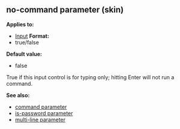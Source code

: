 ## no-command parameter (skin)

<!-- -->
**Applies to:**
+   [Input](/ref/%7Bskin%7D/control/input.md) <!-- -->
**Format:**
+   true/false
<!-- -->
**Default value:**
+   false


True if this input control is for typing only; hitting Enter
will not run a command.

**See also:**
+   [command parameter](/ref/%7Bskin%7D/param/command.md) 
+   [is-password parameter](/ref/%7Bskin%7D/param/is-password.md) 
+   [multi-line parameter](/ref/%7Bskin%7D/param/multi-line.md) 